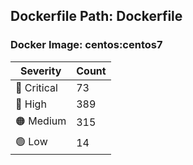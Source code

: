 ## Dockerfile Path: Dockerfile

### Docker Image: centos:centos7
| Severity | Count |
|----------|-------|
| 🛑 Critical | 73 |
| 🔴 High | 389 |
| 🟠 Medium | 315 |
| 🟢 Low | 14 |